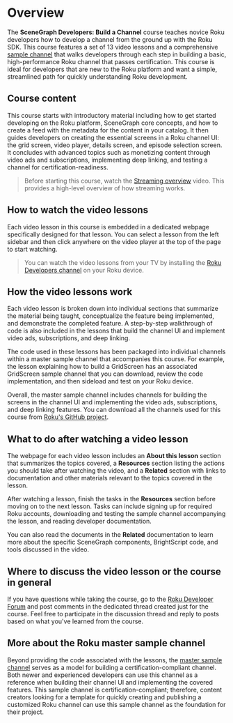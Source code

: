 # Overview

The **SceneGraph Developers: Build a Channel** course teaches novice Roku developers how to develop a channel from the ground up with the Roku SDK. This course features a set of 13 video lessons and a comprehensive [sample channel](https://github.com/rokudev/scenegraph-master-sample) that walks developers through each step in building a basic, high-performance Roku channel that passes certification. This course is ideal for developers that are new to the Roku platform and want a simple, streamlined path for quickly understanding Roku development.

## Course content

This course starts with introductory material including how to get started developing on the Roku platform, SceneGraph core concepts, and how to create a feed with the metadata for the content in your catalog. It then guides developers on creating the essential screens in a Roku channel UI: the grid screen, video player, details screen, and episode selection screen. It concludes with advanced topics such as monetizing content through video ads and subscriptions, implementing deep linking, and testing a channel for certification-readiness.

> Before starting this course, watch the [Streaming overview](/videos/courses/streaming-overview.md) video. This provides a high-level overview of how streaming works. 

## How to watch the video lessons

Each video lesson in this course is embedded in a dedicated webpage specifically designed for that lesson. You can select a lesson from the left sidebar and then click anywhere on the video player at the top of the page to start watching.  

> You can watch the video lessons from your TV by installing the [Roku Developers channel](https://my.roku.com/account/add/HL5RPZ) on your Roku device.

## How the video lessons work

Each video lesson is broken down into individual sections that summarize the material being taught, conceptualize the feature being implemented, and demonstrate the completed feature. A step-by-step walkthrough of code is also included in the lessons that build the channel UI and implement video ads, subscriptions, and deep linking. 

The code used in these lessons has been packaged into individual channels within a master sample channel that accompanies this  course. For example, the lesson explaining how to build a GridScreen has an associated GridScreen sample channel that you can download, review the code implementation, and then sideload and test on your Roku device. 

Overall, the master sample channel includes channels for building the screens in the channel UI and implementing the video ads, subscriptions, and deep linking features. You can download all the channels used for this course from [Roku's GitHub project](https://github.com/rokudev/scenegraph-master-sample).

## What to do after watching a video lesson

The webpage for each video lesson includes an **About this lesson** section that summarizes the topics covered, a **Resources** section listing the actions you should take after watching the video, and a **Related** section with links to documentation and other materials relevant to the topics covered in the lesson. 

After watching a lesson, finish the tasks in the **Resources** section before moving on to the next lesson. Tasks can include signing up for required Roku accounts, downloading and testing the sample channel accompanying the lesson, and reading developer documentation. 

You can also read the documents in the **Related** documentation to learn more about the specific SceneGraph components, BrightScript code, and tools discussed in the video.

## Where to discuss the video lesson or the course in general

If you have questions while taking the course, go to the [Roku Developer Forum](https://go.roku.com/wMoGr9zx-) and post comments in the dedicated thread created just for the course. Feel free to participate in the discussion thread and reply to posts based on what you've learned from the course.

## More about the Roku master sample channel

Beyond providing the code associated with the lessons, the [master sample channel](https://github.com/rokudev/scenegraph-master-sample) serves as a model for building a certification-compliant channel. Both newer and experienced developers can use this channel as a reference when building their channel UI and implementing the covered features. This sample channel is certification-compliant; therefore, content creators looking for a template for quickly creating and publishing a customized Roku channel can use this sample channel as the foundation for their project.

